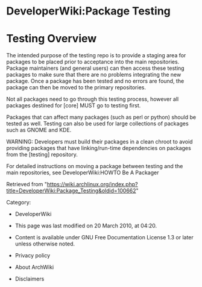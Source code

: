 DeveloperWiki:Package Testing
=============================

Testing Overview
================

The intended purpose of the testing repo is to provide a staging area
for packages to be placed prior to acceptance into the main
repositories. Package maintainers (and general users) can then access
these testing packages to make sure that there are no problems
integrating the new package. Once a package has been tested and no
errors are found, the package can then be moved to the primary
repositories.

Not all packages need to go through this testing process, however all
packages destined for [core] MUST go to testing first.

Packages that can affect many packages (such as perl or python) should
be tested as well. Testing can also be used for large collections of
packages such as GNOME and KDE.

WARNING: Developers must build their packages in a clean chroot to avoid
providing packages that have linking/run-time dependencies on packages
from the [testing] repository.

For detailed instructions on moving a package between testing and the
main repositories, see DeveloperWiki:HOWTO Be A Packager

Retrieved from
"https://wiki.archlinux.org/index.php?title=DeveloperWiki:Package_Testing&oldid=100662"

Category:

-   DeveloperWiki

-   This page was last modified on 20 March 2010, at 04:20.
-   Content is available under GNU Free Documentation License 1.3 or
    later unless otherwise noted.
-   Privacy policy
-   About ArchWiki
-   Disclaimers
